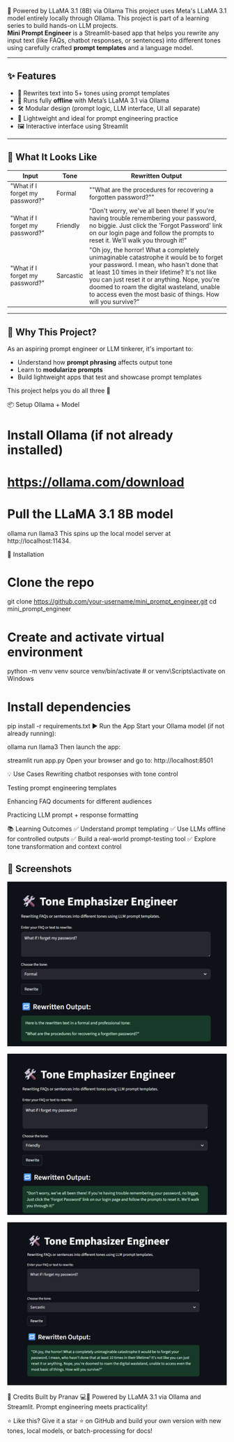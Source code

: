 🦙 Powered by LLaMA 3.1 (8B) via Ollama
This project uses Meta's LLaMA 3.1 model entirely locally through Ollama.
This project is part of a learning series to build hands-on LLM projects.  
**Mini Prompt Engineer** is a Streamlit-based app that helps you rewrite any input text (like FAQs, chatbot responses, or sentences) into different tones using carefully crafted **prompt templates** and a language model.

---

## ✨ Features

- 🔁 Rewrites text into 5+ tones using prompt templates
- 🧠 Runs fully **offline** with Meta’s LLaMA 3.1 via Ollama
- 🛠️ Modular design (prompt logic, LLM interface, UI all separate)
- 🧪 Lightweight and ideal for prompt engineering practice
- 🖼️ Interactive interface using Streamlit

---

## 🚀 What It Looks Like

| Input | Tone | Rewritten Output |
|-------|------|------------------|
| "What if I forget my password?" | Formal | ""What are the procedures for recovering a forgotten password?"" |
| "What if I forget my password?" | Friendly | "Don't worry, we've all been there! If you're having trouble remembering your password, no biggie. Just click the 'Forgot Password' link on our login page and follow the prompts to reset it. We'll walk you through it!" |
| "What if I forget my password?" | Sarcastic | "Oh joy, the horror! What a completely unimaginable catastrophe it would be to forget your password. I mean, who hasn't done that at least 10 times in their lifetime? It's not like you can just reset it or anything. Nope, you're doomed to roam the digital wasteland, unable to access even the most basic of things. How will you survive?" |


---

## 🧠 Why This Project?

As an aspiring prompt engineer or LLM tinkerer, it's important to:
- Understand how **prompt phrasing** affects output tone
- Learn to **modularize prompts**
- Build lightweight apps that test and showcase prompt templates

This project helps you do all three 💪


📦 Setup Ollama + Model

# Install Ollama (if not already installed)
# https://ollama.com/download

# Pull the LLaMA 3.1 8B model
ollama run llama3
This spins up the local model server at http://localhost:11434.

🧰 Installation

# Clone the repo
git clone https://github.com/your-username/mini_prompt_engineer.git
cd mini_prompt_engineer

# Create and activate virtual environment
python -m venv venv
source venv/bin/activate  # or venv\Scripts\activate on Windows

# Install dependencies
pip install -r requirements.txt
▶️ Run the App
Start your Ollama model (if not already running):

ollama run llama3
Then launch the app:

streamlit run app.py
Open your browser and go to: http://localhost:8501


💡 Use Cases
Rewriting chatbot responses with tone control

Testing prompt engineering templates

Enhancing FAQ documents for different audiences

Practicing LLM prompt + response formatting

📚 Learning Outcomes
✅ Understand prompt templating
✅ Use LLMs offline for controlled outputs
✅ Build a real-world prompt-testing tool
✅ Explore tone transformation and context control


## 📸 Screenshots

<sub>![alt text](image.png)</sub>

<sub>![alt text](image-1.png)</sub>

<sub>![alt text](image-2.png)</sub>

🙌 Credits
Built by Pranav 💻🦙
Powered by LLaMA 3.1 via Ollama and Streamlit.
Prompt engineering meets practicality!

⭐️ Like this?
Give it a star ⭐ on GitHub and build your own version with new tones, local models, or batch-processing for docs!